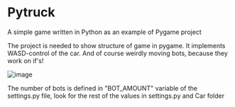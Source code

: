 # Pytruck
A simple game written in Python as an example of Pygame project

The project is needed to show structure of game in pygame. It implements WASD-control of the car. And of course weirdly moving bots, because they work on if's!

![image](https://user-images.githubusercontent.com/93223722/188314239-56f48bbf-a4be-4882-b039-3180acf011e7.png)

The number of bots is defined in "BOT_AMOUNT" variable of the settings.py file, look for the rest of the values in settings.py and Car folder

